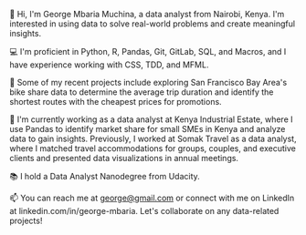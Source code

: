 👋 Hi, I'm George Mbaria Muchina, a data analyst from Nairobi, Kenya. I'm interested in using data to solve real-world problems and create meaningful insights.

💻 I'm proficient in Python, R, Pandas, Git, GitLab, SQL, and Macros, and I have experience working with CSS, TDD, and MFML.

🔬 Some of my recent projects include exploring San Francisco Bay Area's bike share data to determine the average trip duration and identify the shortest routes with the cheapest prices for promotions.

💼 I'm currently working as a data analyst at Kenya Industrial Estate, where I use Pandas to identify market share for small SMEs in Kenya and analyze data to gain insights. Previously, I worked at Somak Travel as a data analyst, where I matched travel accommodations for groups, couples, and executive clients and presented data visualizations in annual meetings.

📚 I hold a Data Analyst Nanodegree from Udacity.

📫 You can reach me at george@gmail.com or connect with me on LinkedIn at linkedin.com/in/george-mbaria. Let's collaborate on any data-related projects!

